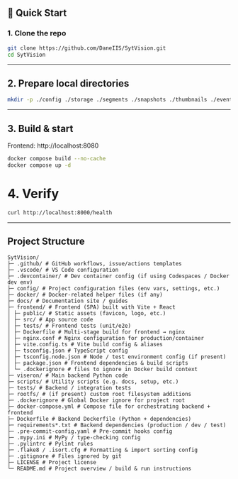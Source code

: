 ## 🚀 Quick Start

### 1. Clone the repo
```bash
git clone https://github.com/DaneIIS/SytVision.git
cd SytVision

```

------------------------------------------------------------------------

## 2. Prepare local directories

``` bash
mkdir -p ./config ./storage ./segments ./snapshots ./thumbnails ./event_clips

```

------------------------------------------------------------------------

## 3. Build & start
Frontend: http://localhost:8080

``` bash
docker compose build --no-cache
docker compose up -d

```

# 4. Verify

``` bash
curl http://localhost:8000/health

```

------------------------------------------------------------------------

## Project Structure

```
SytVision/
├─ .github/ # GitHub workflows, issue/actions templates
├─ .vscode/ # VS Code configuration
├─ .devcontainer/ # Dev container config (if using Codespaces / Docker dev env)
├─ config/ # Project configuration files (env vars, settings, etc.)
├─ docker/ # Docker-related helper files (if any)
├─ docs/ # Documentation site / guides
├─ frontend/ # Frontend (SPA) built with Vite + React
│ ├─ public/ # Static assets (favicon, logo, etc.)
│ ├─ src/ # App source code
│ ├─ tests/ # Frontend tests (unit/e2e)
│ ├─ Dockerfile # Multi-stage build for frontend → nginx
│ ├─ nginx.conf # Nginx configuration for production/container
│ ├─ vite.config.ts # Vite build config & aliases
│ ├─ tsconfig.json # TypeScript config
│ ├─ tsconfig.node.json # Node / test environment config (if present)
│ ├─ package.json # Frontend dependencies & build scripts
│ └─ .dockerignore # files to ignore in Docker build context
├─ viseron/ # Main backend Python code
├─ scripts/ # Utility scripts (e.g. docs, setup, etc.)
├─ tests/ # Backend / integration tests
├─ rootfs/ # (if present) custom root filesystem additions
├─ .dockerignore # Global Docker ignore for project root
├─ docker-compose.yml # Compose file for orchestrating backend + frontend
├─ Dockerfile # Backend Dockerfile (Python + dependencies)
├─ requirements*.txt # Backend dependencies (production / dev / test)
├─ .pre-commit-config.yaml # Pre-commit hooks config
├─ .mypy.ini # MyPy / type-checking config
├─ .pylintrc # Pylint rules
├─ .flake8 / .isort.cfg # Formatting & import sorting config
├─ .gitignore # Files ignored by git
├─ LICENSE # Project license
└─ README.md # Project overview / build & run instructions
```
